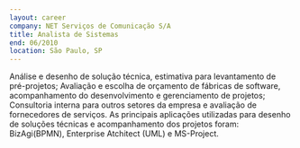 ```yaml
---
layout: career
company: NET Serviços de Comunicação S/A
title: Analista de Sistemas
end: 06/2010
location: São Paulo, SP
---
```


Análise e desenho de solução técnica, estimativa para levantamento de pré-projetos; Avaliação e escolha de orçamento de fábricas de software, acompanhamento do desenvolvimento e gerenciamento de projetos; Consultoria interna para outros setores da empresa e avaliação de fornecedores de serviços.
As principais aplicações utilizadas para desenho de soluções técnicas e acompanhamento dos projetos foram: BizAgi(BPMN), Enterprise Atchitect (UML) e MS-Project.
